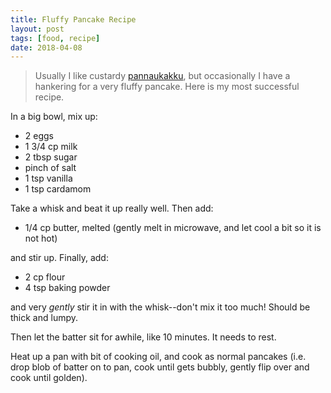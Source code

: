 ```yaml
---
title: Fluffy Pancake Recipe
layout: post
tags: [food, recipe]
date: 2018-04-08
---
```


> Usually I like custardy [pannaukakku](https://evanwill.github.io/_drafts/notes/pannukakku.html), but occasionally I have a hankering for a very fluffy pancake. 
> Here is my most successful recipe.

In a big bowl, mix up:

- 2 eggs
- 1 3/4 cp milk
- 2 tbsp sugar
- pinch of salt
- 1 tsp vanilla
- 1 tsp cardamom

Take a whisk and beat it up really well. 
Then add:

- 1/4 cp butter, melted (gently melt in microwave, and let cool a bit so it is not hot)

and stir up. 
Finally, add:

- 2 cp flour
- 4 tsp baking powder

and very *gently* stir it in with the whisk--don't mix it too much!
Should be thick and lumpy. 

Then let the batter sit for awhile, like 10 minutes. 
It needs to rest.

Heat up a pan with bit of cooking oil, and cook as normal pancakes (i.e. drop blob of batter on to pan, cook until gets bubbly, gently flip over and cook until golden).
